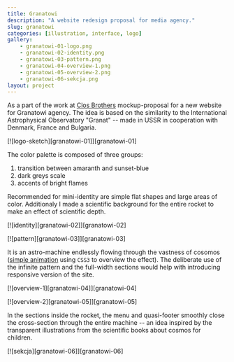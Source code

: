 ```yaml
---
title: Granatowi
description: "A website redesign proposal for media agency."
slug: granatowi
categories: [illustration, interface, logo]
gallery:
    - granatowi-01-logo.png
    - granatowi-02-identity.png
    - granatowi-03-pattern.png
    - granatowi-04-overview-1.png
    - granatowi-05-overview-2.png
    - granatowi-06-sekcja.png
layout: project
---
```


As a part of the work at [Clos Brothers](http://closbrothers.pl) mockup-proposal for a new website for Granatowi agency. The idea is based on the similarity to the International Astrophysical Observatory "Granat" -- made in USSR in cooperation with Denmark, France and Bulgaria.

[![logo-sketch][granatowi-01]][granatowi-01]

The color palette is composed of three groups:

1. transition between amaranth and sunset-blue
2. dark greys scale
3. accents of bright flames

Recommended for mini-identity are simple flat shapes and large areas of color. Additionaly I made a scientific background for the entire rocket to make an effect of scientific depth.

[![identity][granatowi-02]][granatowi-02]

[![pattern][granatowi-03]][granatowi-03]

It is an astro-machine endlessly flowing through the vastness of cosomos ([simple animation](http://jsfiddle.net/smutnyleszek/g78Bc/) using `CSS3` to overview the effect). The deliberate use of the infinite pattern and the full-width sections would help with introducing responsive version of the site.

[![overview-1][granatowi-04]][granatowi-04]

[![overview-2][granatowi-05]][granatowi-05]

In the sections inside the rocket, the menu and quasi-footer smoothly close the cross-section through the entire machine -- an idea inspired by the transparent illustrations from the scientific books about cosmos for children.

[![sekcja][granatowi-06]][granatowi-06]
